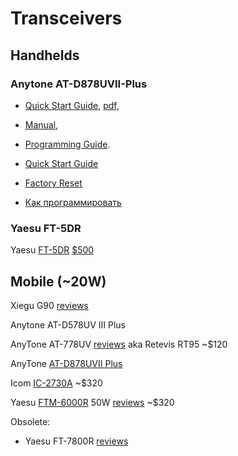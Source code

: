 # Transceivers

## Handhelds

### Anytone AT-D878UVII-Plus

* [Quick Start Guide](https://www.bridgecomsystems.com/pages/AnyTone-handheld-quick-start-guide),
[pdf](https://cdn.shopify.com/s/files/1/0833/9095/files/AnyTone_Quick_Start_Guide_PDF_Edit-min.pdf?3425),
* [Manual](https://cqradios.com/documents/AT-D878UVII-PLUS-USER-MANUAL.pdf),
* [Programming Guide](https://cdn.shopify.com/s/files/1/0833/9095/files/AT-D868UV_D878UV_Programming_Guide_1.33.pdf?40).

* [Quick Start Guide](https://www.youtube.com/watch?v=PzFZ37S7I6c)
* [Factory Reset](https://www.youtube.com/watch?v=JMRsZn20AoM)
* [Как программировать](https://www.youtube.com/watch?v=OxyA9U8OaDc)

### Yaesu FT-5DR

Yaesu [FT-5DR](https://www.yaesu.com/indexVS.cfm?cmd=DisplayProducts&encProdID=8FA58F426C671235EA5791EE6814FF48) [$500](https://www.amazon.com/YAESU-FT-5DR-Digital-Transceiver-Display/dp/B09GS924GT)

## Mobile (~20W)

Xiegu G90 [reviews](https://www.eham.net/reviews/view-product?id=14255)

Anytone AT-D578UV III Plus

AnyTone AT-778UV [reviews](https://www.eham.net/reviews/view-product?id=13441) aka Retevis RT95 ~$120

AnyTone [AT-D878UVII Plus](https://www.amazon.com/AnyTone-AT-D878UVII-Plus-Handheld-Radio/dp/B08ZYXHZWW/)

Icom [IC-2730A](https://www.icomamerica.com/lineup/products/IC-2730A/) ~$320

Yaesu [FTM-6000R](https://www.yaesu.com/indexvs.cfm?cmd=DisplayProducts&ProdCatID=249&encProdID=3BEE472B7584ACA7C6A71F41B8ADCEC9&DivisionID=65&isArchived=0) 50W [reviews](https://www.eham.net/reviews/view-product?id=15198) ~$320


Obsolete:

* Yaesu FT-7800R [reviews](https://www.eham.net/reviews/view-product?id=3685)
